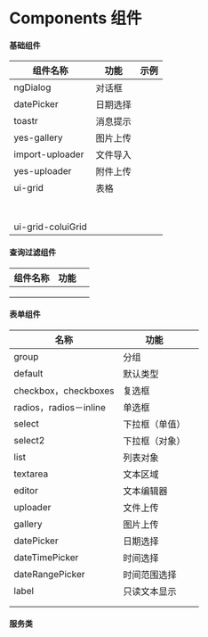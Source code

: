 # Components 组件

#### 基础组件

| 组件名称              | 功能   | 示例   |
| ----------------- | ---- | ---- |
| ngDialog          | 对话框  |      |
| datePicker        | 日期选择 |      |
| toastr            | 消息提示 |      |
| yes-gallery       | 图片上传 |      |
| import-uploader   | 文件导入 |      |
| yes-uploader      | 附件上传 |      |
| ui-grid           | 表格   |      |
|                   |      |      |
|                   |      |      |
|                   |      |      |
|                   |      |      |
|                   |      |      |
|                   |      |      |
|                   |      |      |
| ui-grid-coluiGrid |      |      |

#### 查询过滤组件

| 组件名称 | 功能   |      |
| ---- | ---- | ---- |
|      |      |      |
|      |      |      |
|      |      |      |

#### 表单组件

| 名称                   | 功能      |      |
| -------------------- | ------- | ---- |
| group                | 分组      |      |
| default              | 默认类型    |      |
| checkbox，checkboxes  | 复选框     |      |
| radios，radios－inline | 单选框     |      |
| select               | 下拉框（单值） |      |
| select2              | 下拉框（对象） |      |
| list                 | 列表对象    |      |
| textarea             | 文本区域    |      |
| editor               | 文本编辑器   |      |
| uploader             | 文件上传    |      |
| gallery              | 图片上传    |      |
| datePicker           | 日期选择    |      |
| dateTimePicker       | 时间选择    |      |
| dateRangePicker      | 时间范围选择  |      |
| label                | 只读文本显示  |      |
|                      |         |      |
|                      |         |      |

#### 服务类